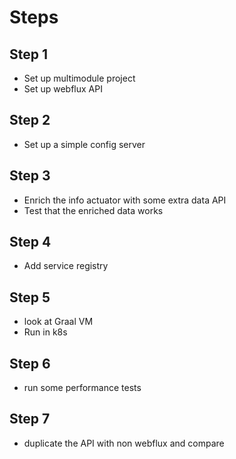 # Steps

## Step 1

* Set up multimodule project
* Set up webflux API 

## Step 2 

* Set up a simple config server

## Step 3 

* Enrich the info actuator with some extra data API
* Test that the enriched data works

## Step 4

* Add service registry

## Step 5 

* look at Graal VM
* Run in k8s

## Step 6
* run some performance tests

## Step 7
* duplicate the API with non webflux and compare 

